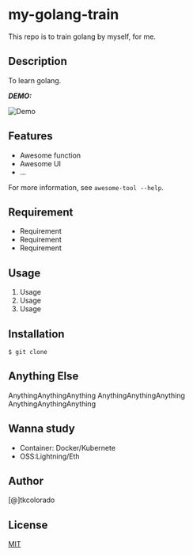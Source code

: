 # my-golang-train
This repo is to train golang by myself, for me.

## Description
To learn golang.

***DEMO:***

![Demo](https://image-url.gif)

## Features

- Awesome function
- Awesome UI
- ...

For more information, see `awesome-tool --help`.

## Requirement

- Requirement
- Requirement
- Requirement

## Usage

1. Usage
2. Usage
3. Usage

## Installation

    $ git clone 

## Anything Else

AnythingAnythingAnything
AnythingAnythingAnything
AnythingAnythingAnything

## Wanna study
- Container: Docker/Kubernete
- OSS:Lightning/Eth

## Author

[@]tkcolorado

## License

[MIT](http:/mit-license.org)


